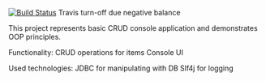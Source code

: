 [![Build Status](https://app.travis-ci.com/artemgggi/tracker.svg?branch=master)](https://app.travis-ci.com/artemgggi/tracker)
Travis turn-off due negative balance

This project represents basic CRUD console application and demonstrates OOP principles.

Functionality:
CRUD operations for items
Console UI

Used technologies:
JDBC for manipulating with DB
Slf4j for logging
